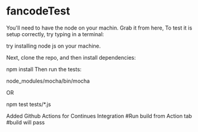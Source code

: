 # fancodeTest
You'll need to have the node on your machin. Grab it from here, To test it is setup correctly, try typing in a terminal:

try installing node js on your machine.

Next, clone the repo, and then install dependencies:

npm install
Then run the tests:

node_modules/mocha/bin/mocha 

OR 

npm test tests/*.js

Added Github Actions for Continues Integration
#Run build from Action tab
#build will pass
